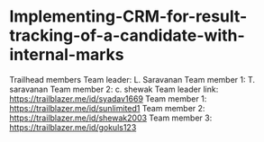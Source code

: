 # Implementing-CRM-for-result-tracking-of-a-candidate-with-internal-marks
Trailhead members
Team leader: L. Saravanan
Team member 1: T. saravanan
Team member 2: c. shewak
Team leader link: https://trailblazer.me/id/syadav1669
Team member 1: https://trailblazer.me/id/sunlimited1
Team member 2: https://trailblazer.me/id/shewak2003
Team member 3: https://trailblazer.me/id/gokuls123
